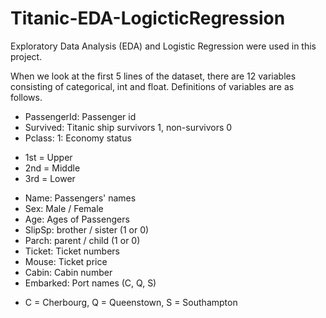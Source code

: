 # Titanic-EDA-LogicticRegression

Exploratory Data Analysis (EDA) and Logistic Regression were used in this project.

When we look at the first 5 lines of the dataset, there are 12 variables consisting of categorical, int and float. Definitions of variables are as follows.
* PassengerId: Passenger id
* Survived: Titanic ship survivors 1, non-survivors 0
* Pclass: 1: Economy status
- 1st = Upper
- 2nd = Middle
- 3rd = Lower
* Name: Passengers' names
* Sex: Male / Female
* Age: Ages of Passengers
* SlipSp: brother / sister (1 or 0)
* Parch: parent / child (1 or 0)
* Ticket: Ticket numbers
* Mouse: Ticket price
* Cabin: Cabin number
* Embarked: Port names (C, Q, S)
- C = Cherbourg, Q = Queenstown, S = Southampton

